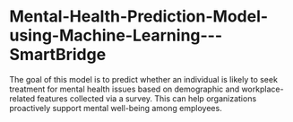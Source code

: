 # Mental-Health-Prediction-Model-using-Machine-Learning---SmartBridge
The goal of this model is to predict whether an individual is likely to seek treatment for mental health issues based on demographic and workplace-related features collected via a survey. This can help organizations proactively support mental well-being among employees.

